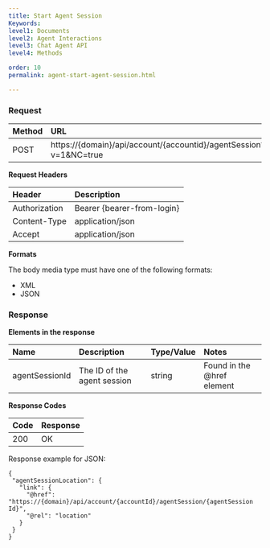 ```yaml
---
title: Start Agent Session
Keywords:
level1: Documents
level2: Agent Interactions
level3: Chat Agent API
level4: Methods

order: 10
permalink: agent-start-agent-session.html

---
```


### Request

| Method | URL |
| :---- | :----- |
| POST | https://{domain}/api/account/{accountid}/agentSession?v=1&NC=true |

**Request Headers**

| Header | Description |
| :--- | :--- |
| Authorization| Bearer {bearer-from-login} |
| Content-Type | application/json |
| Accept | application/json |

**Formats**

The body media type must have one of the following formats:

- XML
- JSON

### Response

**Elements in the response**

| Name | Description | Type/Value | Notes |
| :---- | :----- | :---- | :--- |
| agentSessionId | The ID of the agent session | string | Found in the @href element|

**Response Codes**

| Code | Response |
| :--- | :--- |
| 200 | OK |

Response example for JSON: 

    {
     "agentSessionLocation": {
       "link": {
         "@href": "https://{domain}/api/account/{accountId}/agentSession/{agentSession Id}",
         "@rel": "location"
       }
     }
    }  

